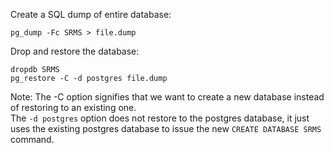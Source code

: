 ﻿Create a SQL dump of entire database:
```
pg_dump -Fc SRMS > file.dump
```

Drop and restore the database:
```
dropdb SRMS
pg_restore -C -d postgres file.dump
```

Note: The -C option signifies that we want to create a new database instead of restoring to an existing one.  
The `-d postgres` option does not restore to the postgres database, it just uses the existing postgres database to issue the new `CREATE DATABASE SRMS` command.